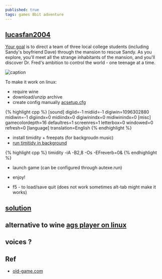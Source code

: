 ```yaml
---
published: true
tags: games 8bit adventure
---
```

## [lucasfan2004](http://www.adventuregamestudio.co.uk/site/games/game/401/)
[Your goal](http://web.archive.org/web/20050629234845/www.lucasfangames.de/games_eng.htm) is to direct a team of three local college students (including Sandy's boyfriend Dave) through the mansion to rescue Sandy. As you explore, you'll meet all the strange inhabitants of the mansion, and you'll discover Dr. Fred's ambition to control the world - one teenage at a time.

![caption](https://www.old-games.com/screenshot/1446-9-maniac-mansion-deluxe.jpg)

To make it work on linux:
- require wine
- download/unzip archive
- create config manually [acsetup.cfg](https://appdb.winehq.org/objectManager.php?sClass=version&iId=9721)

{% highlight cpp %}
[sound]
digiid=-1
midiid=-1
digiwin=1096302880
midiwin=-1
digiindx=0
midiindx=0
digiwinindx=0
midiwinindx=0
[misc]
gamecolordepth=16
defaultres=1
screenres=1
letterbox=0
windowed=0
refresh=0
[language]
translation=English
{% endhighlight %}


- install timidity + freepats (for backgroudn music)
- [run timitidy in background](https://doc.ubuntu-fr.org/tutoriel/wine_et_midi)

{% highlight cpp %}
timidity -iA -B2,8 -Os -EFreverb=0&
{% endhighlight %}


- launch game (can be configured through autexe.run)

- enjoy!

- f5 - to load/save quit (does not work sometimes alt-tab might make it works)

## [solution](http://gamesolutions.efzeven.nl/maniac-mansion-deluxe-walkthrough-lucasfan2004/)

## alternative to wine [ags player on linux](https://github.com/adventuregamestudio/ags/blob/master/debian/README.md)

## voices ?

## Ref
- [old-game.com](https://www.old-games.com/download/1446/maniac-mansion-deluxe)